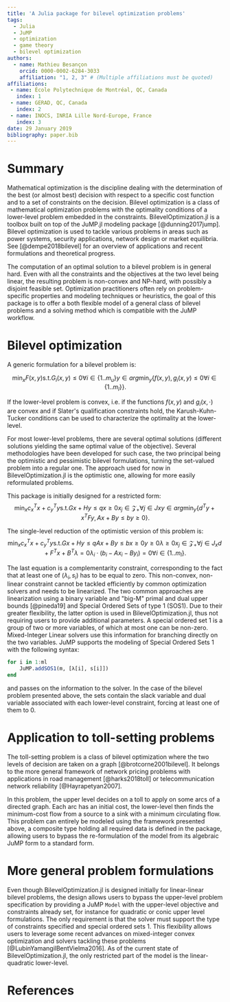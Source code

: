 ```yaml
---
title: 'A Julia package for bilevel optimization problems'
tags:
  - Julia
  - JuMP
  - optimization
  - game theory
  - bilevel optimization
authors:
  - name: Mathieu Besançon
    orcid: 0000-0002-6284-3033
    affiliation: "1, 2, 3" # (Multiple affiliations must be quoted)
affiliations:
 - name: École Polytechnique de Montréal, QC, Canada
   index: 1
 - name: GERAD, QC, Canada
   index: 2
 - name: INOCS, INRIA Lille Nord-Europe, France
   index: 3
date: 29 January 2019
bibliography: paper.bib
---
```


# Summary

Mathematical optimization is the discipline dealing with
the determination of the best
(or almost best) decision with respect to a specific cost function and to
a set of constraints on the decision.
Bilevel optimization is a class of mathematical optimization problems
with the optimality conditions of a lower-level problem embedded in the
constraints. BilevelOptimization.jl is a toolbox built on top of the JuMP.jl
modeling package [@dunning2017jump].
Bilevel optimization is used to tackle various problems in areas such as
power systems, security applications, network design or market equilibria.
See [@dempe2018bilevel] for an overview of applications and recent
formulations and theoretical progress.  

The computation of an optimal solution to a bilevel problem is in general hard.
Even with all the constraints and the objectives at the two level being linear,
the resulting problem is non-convex and NP-hard, with possibly a disjoint
feasible set. Optimization practitioners often rely on problem-specific
properties and modeling techniques or heuristics, the goal of this package
is to offer a both flexible model of a general class of bilevel problems
and a solving method which is compatible with the JuMP workflow.    

# Bilevel optimization

A generic formulation for a bilevel problem is:

$$\min_{x} F(x,y)  
\text{s.t.}  
G_i(x,y) \leq 0 \forall i \in \{1..m_u\}  
y \in arg \min_y \{ f(x,y),  
                   g_i(x,y) \leq 0 \forall i \in \{1..m_l\}  
                 \}.$$  

If the lower-level problem is convex, i.e. if the functions $f(x,y)$ and
$g_i(x,\cdot)$ are convex and if Slater's qualification constraints hold,
the Karush-Kuhn-Tucker conditions can be used to characterize the optimality
at the lower-level.  

For most lower-level problems, there are several optimal solutions
(different solutions yielding the same optimal value of the objective).
Several methodologies have been developed for such case, the two principal
being the optimistic and pessimistic bilevel formulations, turning the
set-valued problem into a regular one. The approach used for now in
BilevelOptimization.jl is the optimistic one, allowing for more
easily reformulated problems.  

This package is initially designed for a restricted form:
$$\min_{x} c_x^T x + c_y^T y  
\text{s.t.}  
G x + H y \leq q  
x \geq 0  
x_j \in \mathcal{Z}_+ \forall j \in Jx  
y \in arg \min_y \{ d^T y + x^T F y,  
                   A x + B y \leq b  
                   y \geq 0  
                 \}.$$  

The single-level reduction of the optimistic version of this problem is:
$$\min_{x} c_x^T x + c_y^T y  
\text{s.t.}  
G x + H y \leq q  
A x + B y \leq b  
x \geq 0  
y \geq 0  
\lambda \geq 0  
x_j \in \mathcal{Z}_+ \forall j \in J_x  
d + F^T x + B^T \lambda = 0  
\lambda_i \cdot (b_i - Ax_i - By_i) = 0 \forall i \in \{1..m_l\}.$$  

The last equation is a complementarity constraint, corresponding
to the fact that at least one of $(\lambda_i, s_i)$ has to be equal
to zero. This non-convex, non-linear constraint cannot be tackled
efficiently by common optimization solvers and needs to be linearized.
The two common approaches are linearization using a binary variable and
"big-M" primal and dual upper bounds [@pineda19] and Special Ordered Sets
of type 1 (SOS1). Due to their greater flexibility, the latter option is used
in BilevelOptimization.jl, thus not requiring users to provide additional
parameters. A special ordered set 1 is a group of two or more variables,
of which at most one can be non-zero. Mixed-Integer Linear solvers use this
information for branching directly on the two variables.
JuMP supports the modeling of Special Ordered Sets 1 with the following syntax:

```julia
for i in 1:ml
    JuMP.addSOS1(m, [λ[i], s[i]])
end
```

and passes on the information to the solver. In the case of the bilevel
problem presented above, the sets contain the slack variable and dual variable
associated with each lower-level constraint, forcing at least one of them to 0.  

# Application to toll-setting problems

The toll-setting problem is a class of bilevel optimization where the two
levels of decision are taken on a graph [@brotcorne2001bilevel].
It belongs to the more general framework of network pricing problems with
applications in road management [@harks2018toll] or telecommunication
network reliability [@Hayrapetyan2007].  

In this problem, the upper level decides on a toll to apply on some arcs
of a directed graph. Each arc has an initial cost, the lower-level then
finds the minimum-cost flow from a source to a sink with a minimum circulating
flow. This problem can entirely be modeled using the framework
presented above, a composite type holding all required data is defined
in the package, allowing users to bypass the re-formulation of the model
from its algebraic JuMP form to a standard form.

# More general problem formulations

Even though BilevelOptimization.jl is designed initially for linear-linear
bilevel problems, the design allows users to bypass the upper-level problem
specification by providing a JuMP `Model` with the upper-level objective
and constraints already set, for instance for quadratic or conic upper level
formulations. The only requirement is that the solver must support
the type of constraints specified and special ordered sets 1.
This flexibility allows users to leverage some recent advances on
mixed-integer convex optimization and solvers tackling these problems
[@LubinYamangilBentVielma2016]. As of the current state of BilevelOptimization.jl,
the only restricted part of the model is the linear-quadratic lower-level.

# References
